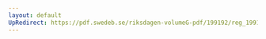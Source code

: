 ```yaml
---
layout: default
UpRedirect: https://pdf.swedeb.se/riksdagen-volumeG-pdf/199192/reg_199192_SkU/reg_199192_SkU_0003.pdf
---
```

